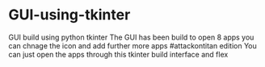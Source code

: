 # GUI-using-tkinter
GUI build using python tkinter
The GUI has been build to open 8 apps you can chnage the icon and add further more apps 
#attackontitan edition
You can just open the apps through this tkinter build interface and flex
